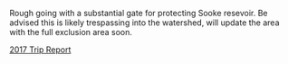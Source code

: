 Rough going with a substantial gate for protecting Sooke resevoir. Be advised this is likely trespassing into the watershed, will update the area with the full exclusion area soon.

[2017 Trip Report](https://ridewithgps.com/trips/32553890?lang=en)